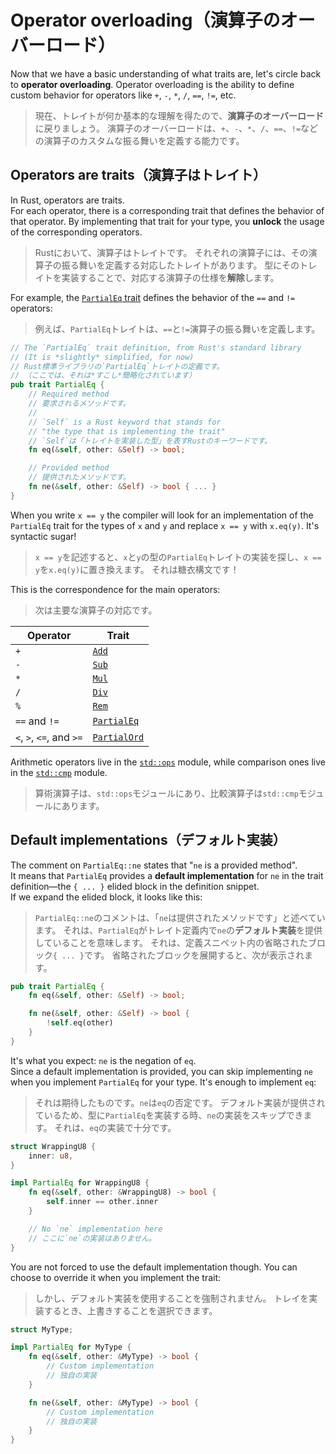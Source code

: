 # Operator overloading（演算子のオーバーロード）

Now that we have a basic understanding of what traits are, let's circle back to **operator overloading**.
Operator overloading is the ability to define custom behavior for operators like `+`, `-`, `*`, `/`, `==`, `!=`, etc.

> 現在、トレイトが何か基本的な理解を得たので、**演算子のオーバーロード**に戻りましょう。
> 演算子のオーバーロードは、`+`、`-`、`*`、`/`、`==`、`!=`などの演算子のカスタムな振る舞いを定義する能力です。

## Operators are traits（演算子はトレイト）

In Rust, operators are traits.\
For each operator, there is a corresponding trait that defines the behavior of that operator.
By implementing that trait for your type, you **unlock** the usage of the corresponding operators.

> Rustにおいて、演算子はトレイトです。
> それぞれの演算子には、その演算子の振る舞いを定義する対応したトレイトがあります。
> 型にそのトレイトを実装することで、対応する演算子の仕様を**解除**します。

For example, the [`PartialEq` trait](https://doc.rust-lang.org/std/cmp/trait.PartialEq.html) defines the behavior of
the `==` and `!=` operators:

> 例えば、`PartialEq`トレイトは、`==`と`!=`演算子の振る舞いを定義します。

```rust
// The `PartialEq` trait definition, from Rust's standard library
// (It is *slightly* simplified, for now)
// Rust標準ライブラリの`PartialEq`トレイトの定義です。
// （ここでは、それは*すこし*簡略化されています）
pub trait PartialEq {
    // Required method
    // 要求されるメソッドです。
    //
    // `Self` is a Rust keyword that stands for
    // "the type that is implementing the trait"
    // `Self`は「トレイトを実装した型」を表すRustのキーワードです。
    fn eq(&self, other: &Self) -> bool;

    // Provided method
    // 提供されたメソッドです。
    fn ne(&self, other: &Self) -> bool { ... }
}
```

When you write `x == y` the compiler will look for an implementation of the `PartialEq` trait for the types of `x` and `y`
and replace `x == y` with `x.eq(y)`. It's syntactic sugar!

> `x == y`を記述すると、`x`と`y`の型の`PartialEq`トレイトの実装を探し、`x == y`を`x.eq(y)`に置き換えます。
> それは糖衣構文です！

This is the correspondence for the main operators:

> 次は主要な演算子の対応です。

| Operator                 | Trait                                                                   |
| ------------------------ | ----------------------------------------------------------------------- |
| `+`                      | [`Add`](https://doc.rust-lang.org/std/ops/trait.Add.html)               |
| `-`                      | [`Sub`](https://doc.rust-lang.org/std/ops/trait.Sub.html)               |
| `*`                      | [`Mul`](https://doc.rust-lang.org/std/ops/trait.Mul.html)               |
| `/`                      | [`Div`](https://doc.rust-lang.org/std/ops/trait.Div.html)               |
| `%`                      | [`Rem`](https://doc.rust-lang.org/std/ops/trait.Rem.html)               |
| `==` and `!=`            | [`PartialEq`](https://doc.rust-lang.org/std/cmp/trait.PartialEq.html)   |
| `<`, `>`, `<=`, and `>=` | [`PartialOrd`](https://doc.rust-lang.org/std/cmp/trait.PartialOrd.html) |

Arithmetic operators live in the [`std::ops`](https://doc.rust-lang.org/std/ops/index.html) module,
while comparison ones live in the [`std::cmp`](https://doc.rust-lang.org/std/cmp/index.html) module.

> 算術演算子は、`std::ops`モジュールにあり、比較演算子は`std::cmp`モジュールにあります。

## Default implementations（デフォルト実装）

The comment on `PartialEq::ne` states that "`ne` is a provided method".\
It means that `PartialEq` provides a **default implementation** for `ne` in the trait definition—the `{ ... }` elided
block in the definition snippet.\
If we expand the elided block, it looks like this:

> `PartialEq::ne`のコメントは、「`ne`は提供されたメソッドです」と述べています。
> それは、`PartialEq`がトレイト定義内で`ne`の**デフォルト実装**を提供していることを意味します。
> それは、定義スニペット内の省略されたブロック`{ ... }`です。
> 省略されたブロックを展開すると、次が表示されます。

```rust
pub trait PartialEq {
    fn eq(&self, other: &Self) -> bool;

    fn ne(&self, other: &Self) -> bool {
        !self.eq(other)
    }
}
```

It's what you expect: `ne` is the negation of `eq`.\
Since a default implementation is provided, you can skip implementing `ne` when you implement `PartialEq` for your type.
It's enough to implement `eq`:

> それは期待したものです。`ne`は`eq`の否定です。
> デフォルト実装が提供されているため、型に`PartialEq`を実装する時、`ne`の実装をスキップできます。
> それは、`eq`の実装で十分です。

```rust
struct WrappingU8 {
    inner: u8,
}

impl PartialEq for WrappingU8 {
    fn eq(&self, other: &WrappingU8) -> bool {
        self.inner == other.inner
    }

    // No `ne` implementation here
    // ここに`ne`の実装はありません。
}
```

You are not forced to use the default implementation though.
You can choose to override it when you implement the trait:

> しかし、デフォルト実装を使用することを強制されません。
> トレイを実装するとき、上書きすることを選択できます。

```rust
struct MyType;

impl PartialEq for MyType {
    fn eq(&self, other: &MyType) -> bool {
        // Custom implementation
        // 独自の実装
    }

    fn ne(&self, other: &MyType) -> bool {
        // Custom implementation
        // 独自の実装
    }
}
```
